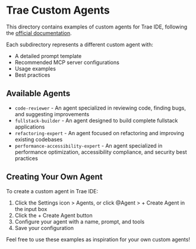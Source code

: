 # Trae Custom Agents

This directory contains examples of custom agents for Trae IDE, following the [official documentation](https://docs.trae.ai/ide/agent?_lang=en).

Each subdirectory represents a different custom agent with:

- A detailed prompt template
- Recommended MCP server configurations
- Usage examples
- Best practices

## Available Agents

- `code-reviewer` - An agent specialized in reviewing code, finding bugs, and suggesting improvements
- `fullstack-builder` - An agent designed to build complete fullstack applications
- `refactoring-expert` - An agent focused on refactoring and improving existing codebases
- `performance-accessibility-expert` - An agent specialized in performance optimization, accessibility compliance, and security best practices

## Creating Your Own Agent

To create a custom agent in Trae IDE:

1. Click the Settings icon > Agents, or click @Agent > + Create Agent in the input box
2. Click the + Create Agent button
3. Configure your agent with a name, prompt, and tools
4. Save your configuration

Feel free to use these examples as inspiration for your own custom agents!
